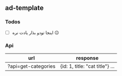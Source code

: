 ## ad-template

### Todos
- [ ] اینجا تودو بذار یادت نره 😐

### Api

url | response
---------|----------
 ?api=get-categories | {id: 1, title: "cat title"} ...